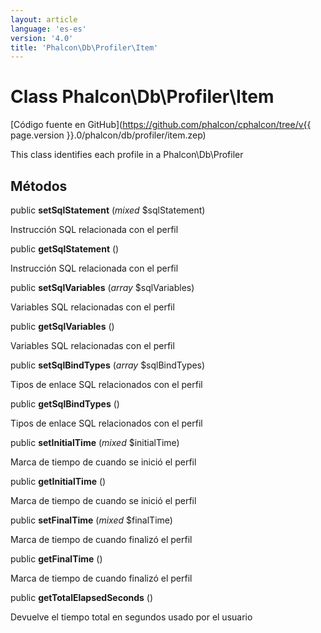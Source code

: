 ```yaml
---
layout: article
language: 'es-es'
version: '4.0'
title: 'Phalcon\Db\Profiler\Item'
---
```

# Class **Phalcon\Db\Profiler\Item**

[Código fuente en GitHub](https://github.com/phalcon/cphalcon/tree/v{{ page.version }}.0/phalcon/db/profiler/item.zep)

This class identifies each profile in a Phalcon\Db\Profiler

## Métodos

public **setSqlStatement** (*mixed* $sqlStatement)

Instrucción SQL relacionada con el perfil

public **getSqlStatement** ()

Instrucción SQL relacionada con el perfil

public **setSqlVariables** (*array* $sqlVariables)

Variables SQL relacionadas con el perfil

public **getSqlVariables** ()

Variables SQL relacionadas con el perfil

public **setSqlBindTypes** (*array* $sqlBindTypes)

Tipos de enlace SQL relacionados con el perfil

public **getSqlBindTypes** ()

Tipos de enlace SQL relacionados con el perfil

public **setInitialTime** (*mixed* $initialTime)

Marca de tiempo de cuando se inició el perfil

public **getInitialTime** ()

Marca de tiempo de cuando se inició el perfil

public **setFinalTime** (*mixed* $finalTime)

Marca de tiempo de cuando finalizó el perfil

public **getFinalTime** ()

Marca de tiempo de cuando finalizó el perfil

public **getTotalElapsedSeconds** ()

Devuelve el tiempo total en segundos usado por el usuario